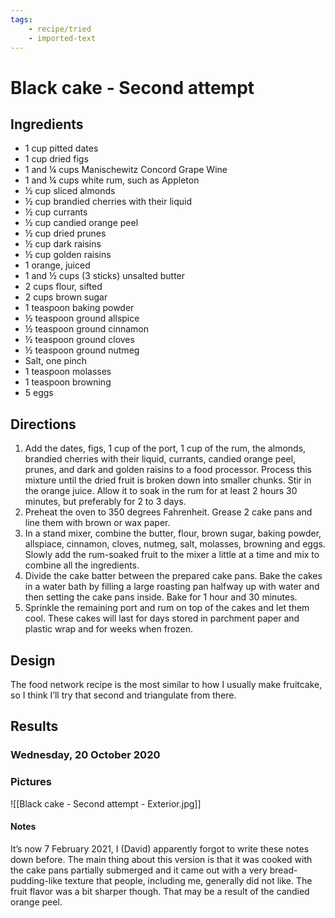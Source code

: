```yaml
---
tags:
    - recipe/tried
    - imported-text
---
```

# Black cake - Second attempt
## Ingredients
- 1 cup pitted dates
- 1 cup dried figs
- 1 and ¼ cups Manischewitz Concord Grape Wine
- 1 and ¼ cups white rum, such as Appleton
- ½ cup sliced almonds
- ½ cup brandied cherries with their liquid
- ½ cup currants
- ½ cup candied orange peel
- ½ cup dried prunes
- ½ cup dark raisins
- ½ cup golden raisins
- 1 orange, juiced
- 1 and ½ cups (3 sticks) unsalted butter
- 2 cups flour, sifted
- 2 cups brown sugar
- 1 teaspoon baking powder
- ½ teaspoon ground allspice
- ½ teaspoon ground cinnamon
- ½ teaspoon ground cloves
- ½ teaspoon ground nutmeg
- Salt, one pinch
- 1 teaspoon molasses
- 1 teaspoon browning
- 5 eggs
## Directions
1. Add the dates, figs, 1 cup of the port, 1 cup of the rum, the almonds, brandied cherries with their liquid, currants, candied orange peel, prunes, and dark and golden raisins to a food processor. Process this mixture until the dried fruit is broken down into smaller chunks. Stir in the orange juice. Allow it to soak in the rum for at least 2 hours 30 minutes, but preferably for 2 to 3 days.
2. Preheat the oven to 350 degrees Fahrenheit.  Grease 2 cake pans and line them with brown or wax paper.
3. In a stand mixer, combine the butter, flour, brown sugar, baking powder, allspiace, cinnamon, cloves, nutmeg, salt, molasses, browning and eggs.  Slowly add the rum-soaked fruit to the mixer a little at a time and mix to combine all the ingredients.
4. Divide the cake batter between the prepared cake pans.  Bake the cakes in a water bath by filling a large roasting pan halfway up with water and then setting the cake pans inside.  Bake for 1 hour and 30 minutes.
5. Sprinkle the remaining port and rum on top of the cakes and let them cool.  These cakes will last for days stored in parchment paper and plastic wrap and for weeks when frozen.
## Design
The food network recipe is the most similar to how I usually make fruitcake, so I think I’ll try that second and triangulate from there.
## Results
### Wednesday, 20 October 2020
### Pictures
![[Black cake - Second attempt - Exterior.jpg]]
#### Notes
It’s now 7 February 2021, I (David) apparently forgot to write these notes down before.  The main thing about this version is that it was cooked with the cake pans partially submerged and it came out with a very bread-pudding-like texture that people, including me, generally did not like.  The fruit flavor was a bit sharper though.  That may be a result of the candied orange peel.